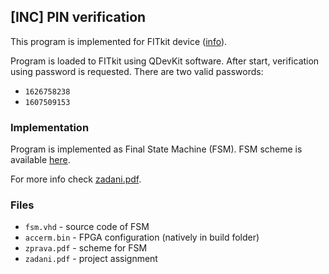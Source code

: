 ## [INC] PIN verification

This program is implemented for FITkit device ([info](http://merlin.fit.vutbr.cz/FITkit/)).

Program is loaded to FITkit using QDevKit software. After start, verification using password is requested.
There are two valid passwords:
* `1626758238`
* `1607509153`

### Implementation
Program is implemented as Final State Machine (FSM). FSM scheme is available [here](/inc/inc-proj1/zprava.pdf).

For more info check [zadani.pdf](/inc/inc-proj1/zadani.pdf).

### Files
- `fsm.vhd` - source code of FSM
- `accerm.bin` - FPGA configuration (natively in build folder)
- `zprava.pdf` - scheme for FSM
- `zadani.pdf` - project assignment